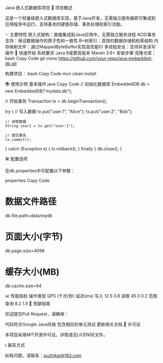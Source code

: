 Java 嵌入式数据库项目
📌 项目概述

这是一个轻量级嵌入式数据库实现，基于Java开发，无需独立服务器即可集成到应用程序中运行。支持基本的键值存储、事务处理和索引功能。

✨ 主要特性
嵌入式架构‌：直接集成到Java应用中，无需独立服务进程
ACID事务支持‌：保证数据操作的原子性和一致性
B+树索引‌：高效的数据存储和检索结构
内存映射文件‌：通过MappedByteBuffer实现高性能IO
多线程安全‌：支持并发读写操作
🚀 快速开始
系统要求
Java 8或更高版本
Maven 3.6+
安装步骤
克隆仓库：
bash
Copy Code
git clone https://github.com/your-repo/java-embedded-db.git

构建项目：
bash
Copy Code
mvn clean install

📚 使用示例
基本操作
java
Copy Code
// 初始化数据库
EmbeddedDB db = new EmbeddedDB("mydata.db");

// 开始事务
Transaction tx = db.beginTransaction();

try {
    // 写入数据
    tx.put("user:1", "Alice");
    tx.put("user:2", "Bob");
    
    // 读取数据
    String user1 = tx.get("user:1");
    
    // 提交事务
    tx.commit();
} catch (Exception e) {
    tx.rollback();
} finally {
    db.close();
}

🛠 配置选项

在db.properties中可配置以下参数：

properties
Copy Code
# 数据文件路径
db.file.path=data/mydb

# 页面大小(字节)
db.page.size=4096

# 缓存大小(MB)
db.cache.size=64

📊 性能指标
操作类型	QPS (千次/秒)	延迟(ms)
写入	12.5	0.8
读取	45.3	0.2
范围查询	8.2	1.5
🤝 贡献指南

欢迎提交Pull Request，请确保：

代码符合Google Java风格
包含相应的单元测试
更新相关文档
📜 许可证

本项目采用MIT开源许可证。详情请见LICENSE文件。

📞 联系方式

如有问题，请联系：puzhikai@163.com
